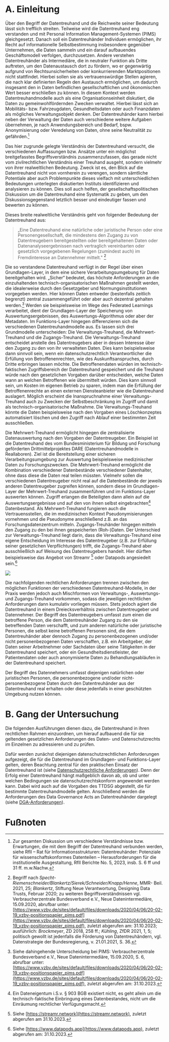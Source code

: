 # A. Einleitung

Über den Begriff der Datentreuhand und die Reichweite seiner Bedeutung lässt sich trefflich streiten. Teilweise wird die Datentreuhand eng verstanden und mit Personal Information Management-Systemen (PIMS) gleichgesetzt. Danach soll ein Datentreuhänder Individuen ermöglichen, ihr Recht auf informationelle Selbstbestimmung insbesondere gegenüber Unternehmen, die Daten sammeln und ein darauf aufbauendes Geschäftsmodell verfolgen, durchzusetzen. Andere verstehen Datentreuhänder als Intermediäre, die in neutraler Funktion als Dritte auftreten, um den Datenaustausch dort zu fördern, wo er gegenwärtig aufgrund von Rechtsunsicherheiten oder konkurrierenden Marktpositionen nicht stattfindet. Hierbei sollen sie als vertrauenswürdige Stellen agieren, die nach klar definierten Regeln den Austausch ermöglichen, um dadurch insgesamt den in Daten befindlichen gesellschaftlichen und ökonomischen Wert besser erschließen zu können. In diesem Kontext werden Datentreuhandmodelle auch als eine Organisationseinheit diskutiert, die Daten zu gemeinwohlfördernden Zwecken verwaltet. Hierbei lässt sich an Mobilitäts- bzw. Fahrzeugdaten, Gesundheitsdaten oder auch Finanzdaten als mögliches Verwaltungsobjekt denken. Der Datentreuhänder kann hierbei neben der Verwaltung der Daten auch verschiedene weitere Aufgaben übernehmen, je nach Anwendungsbereich und Bedarf, bspw. Anonymisierung oder Veredelung von Daten, ohne seine Neutralität zu gefährden.[^1]

Das hier zugrunde gelegte Verständnis der Datentreuhand versucht, die verschiedenen Auffassungen bzw. Ansätze unter ein möglichst breitgefasstes Begriffsverständnis zusammenzufassen, das gerade nicht vom zivilrechtlichen Verständnis einer Treuhand ausgeht, sondern vielmehr von ihrer realweltlichen Bedeutung. Zweck ist es, den Blick auf die Datentreuhand nicht von vornherein zu verengen, sondern sämtliche Potentiale aber auch Problempunkte dieses vielfach mit unterschiedlichen Bedeutungen unterlegten diskutierten Instituts identifizieren und analysieren zu können. Dies soll auch helfen, der gesellschaftspolitischen Diskussion um die Datentreuhand eine Systematik zu geben, um den Diskussionsgegenstand letztlich besser und eindeutiger fassen und bewerten zu können.

Dieses breite realweltliche Verständnis geht von folgender Bedeutung der Datentreuhand aus:

>„Eine Datentreuhand eine natürliche oder juristische Person oder eine Personengesellschaft, die mindestens den Zugang zu von Datentreugebern bereitgestellten oder bereitgehaltenen Daten oder Datenanalyseergebnissen nach vertraglich vereinbarten oder gesetzlich vorgegebenen Regelungen (zumindest auch) im Fremdinteresse an Datennehmer mittelt." [^2]

Die so verstandene Datentreuhand verfügt in der Regel über einen Grundlagen-Layer, in dem eine sichere Verarbeitungsumgebung für Daten bereitgehalten wird. „Sicher“ bedeutet, das höchste Anforderungen an die einzuhaltenden technisch-organisatorischen Maßnahmen gestellt werden, die idealerweise durch den Gesetzgeber und Normungsinstitutionen vorgegeben werden. Hier können Daten entweder (bestenfalls zeitlich begrenzt) zentral zusammengeführt oder aber auch dezentral gehalten werden.[^3] Werden sie beispielsweise im Wege des Federated Learnings verarbeitet, dient der Grundlagen-Layer der Speicherung von Auswertungsergebnissen, des Auswertungs-Algorithmus oder aber der Metadaten. Im Funktions-Layer hingegen differenzieren sich die verschiedenen Datentreuhandmodelle aus. Es lassen sich drei Grundmodelle unterscheiden: Die Verwaltungs-Treuhand, die Mehrwert-Treuhand und die Zugangs-Treuhand. Die Verwaltungs-Treuhand entscheidet anstelle des Datentreugebers aber in dessen Interesse über den Zugang zu den von ihr verwalteten Daten. Dies kann beispielsweise dann sinnvoll sein, wenn ein datenschutzrechtlich Verantwortlicher die Erfüllung von Betroffenenrechten, wie des Auskunftsanspruches, durch Dritte erbringen lassen möchte. Die Betroffenendaten würden im technisch-faktischen Zugriffsbereich der Datentreuhand gespeichert und die Treuhand würde nach den gesetzlichen Vorgaben darüber entscheiden, welche Daten wann an welchen Betroffenen wie übermittelt würden. Dies kann sinnvoll sein, um Kosten im eigenen Betrieb zu sparen, indem man die Erfüllung der Betroffenenrechte an einen externen Diensteanbieter wie die Datentreuhand auslagert. Möglich erscheint die Inanspruchnahme einer Verwaltungs-Treuhand auch zu Zwecken der Selbstbeschränkung im Zugriff und damit als technisch-organisatorische Maßnahme. Die Verwaltungs-Treuhand könnte die Daten beispielsweise nach den Vorgaben eines Löschkonzeptes automatisiert löschen und den Zugriff nach Ablauf einer bestimmten Zeit ausschließen.

Die Mehrwert-Treuhand ermöglicht hingegen die zentralisierte Datenauswertung nach den Vorgaben der Datentreugeber. Ein Beispiel ist die Datentreuhand des vom Bundesministerium für Bildung und Forschung geförderten Drittmittelprojektes DARE (Datentreuhandmodelle in Reallaboren). Ziel ist die Bereitstellung einer sicheren Verarbeitungsumgebung zur Auswertung beispielsweise medizinischer Daten zu Forschungszwecken. Die Mehrwert-Treuhand ermöglicht die Kombination verschiedener Datenbestände verschiedener Datenhalter, ohne dass diese die Daten real teilen müssten. Vielmehr sollen die verschiedenen Datentreugeber nicht real auf die Datenbestände der jeweils anderen Datentreugeber zugreifen können, sondern diese im Grundlagen-Layer der Mehrwert-Treuhand zusammenführen und im Funktions-Layer auswerten können. Zugriff erlangen die Beteiligten dann allein auf die Auswertungsergebnisse und auf den von ihnen selbst eingebrachten[^4] Datenbestand. Als Mehrwert-Treuhand fungieren auch die Vertrauensstellen, die im medizinischen Kontext Pseudonymisierungen vornehmen und die Pseudonyme anschließend z.B. an das Forschungsdatenzentrum mitteln. Zugangs-Treuhänder hingegen mitteln den Zugang zu den bei ihnen gespeicherten (Roh-)Daten. Der Unterschied zur Verwaltungs-Treuhand liegt darin, dass die Verwaltungs-Treuhand eine eigene Entscheidung im Interesse des Datentreugeber (z.B. zur Erfüllung seiner gesetzlichen Verpflichtungen) trifft, die Zugangs-Treuhand aber ausschließlich auf Weisung des Datentreugebers handelt. Hier dürften beispielsweise das Angebot von Streamr [^5] oder Datapods angesiedelt sein.[^6]

<img src='Baukastenmodell/Baukastenmodell.png'>

Die nachfolgenden rechtlichen Anforderungen trennen zwischen den möglichen Funktionen der verschiedenen Datentreuhand-Modelle, in der Praxis werden jedoch auch Mischformen von Verwaltungs-, Auswertungs- und Zugangs-Treuhand vorkommen, sodass die jeweiligen rechtlichen Anforderungen dann kumulativ vorliegen müssen. Stets jedoch agiert die Datentreuhand in einem Dreiecksverhältnis zwischen Datentreugeber und Datennehmer. Der Begriff des Datentreugebers umfasst zum einen die betroffene Person, die dem Datentreuhänder Zugang zu den sie betreffenden Daten verschafft, und zum anderen natürliche oder juristische Personen, die selbst keine betroffenen Personen sind, die dem Datentreuhänder aber dennoch Zugang zu personenbezogenen und/oder nicht personenbezogenen Daten verschaffen, z.B. ein Arbeitgeber, der Daten seiner Arbeitnehmer oder Sachdaten über seine Tätigkeiten in der Datentreuhand speichert, oder ein Gesundheitsdienstleister, der Patientendaten oder auch anonymisierte Daten zu Behandlungsabläufen in der Datentreuhand speichert.

Der Begriff des Datennehmers umfasst diejenigen natürlichen oder juristischen Personen, die personenbezogene und/oder nicht-personenbezogene Daten durch den Datentreuhänder aus der Datentreuhand real erhalten oder diese jedenfalls in einer geschützten Umgebung nutzen können.

# B. Gang der Untersuchung

Die folgenden Ausführungen dienen dazu, die Datentreuhand in ihren rechtlichen Rahmen einzuordnen, um hierauf aufbauend die für sie geltenden gesetzlichen Anforderungen des Daten- und Datenschutzrechts im Einzelnen zu adressieren und zu prüfen.

Dafür werden zunächst diejenigen datenschutzrechtlichen Anforderungen aufgezeigt, die für die Datentreuhand im Grundlagen- und Funktions-Layer gelten, deren Beachtung zentral für den praktischen Einsatz der Datentreuhand ist (siehe [Datenschutzrechtliche Anforderungen](Datenschutzrechtliche%20Anforderungen)). Denn der Erfolg einer Datentreuhand hängt maßgeblich davon ab, ob und unter welchen Bedingungen sie datenschutzrechtskonform angewendet werden kann. Dabei wird auch auf die Vorgaben des TTDSG abgestellt, die für bestimmte Datentreuhandmodelle gelten. Anschließend werden die Anforderungen des Data Governance Acts an Datentreuhänder dargelegt (siehe [DGA-Anforderungen](DGA-Anforderungen)).

# Fußnoten

[^1]: Zur gesamten Diskussion um verschiedene Verständnisse bzw. Erwartungen, die mit dem Begriff der Datentreuhand verbunden werden, siehe RfII – Rat für Informationsstrukturen: Datentreuhänder: Potenziale für wissenschaftskonformes Datenteilen – Herausforderungen für die institutionelle Ausgestaltung, RfII Berichte No. 5, 2023, insb. S. 6 ff und 31 ff. m.w.Nachw.

[^2]: Begriff nach _Specht-Riemenschneider/Blankertz/Sierek/Schneider/Knapp/Henne_, MMR- Beil. 2021, 25; _Blankertz_, Stiftung Neue Verantwortung, Designing Data Trusts, Februar 2020; zu weiteren Begriffsverständnissen vgl. Verbraucherzentrale Bundesverband e.V., Neue Datenintermediäre, 15.09.2020, abrufbar unter: [https://www.vzbv.de/sites/default/files/downloads/2020/04/06/20-02-19_vzbv-positionspapier_pims.pdf](https://www.vzbv.de/sites/default/files/downloads/2020/04/06/20-02-19_vzbv-positionspapier_pims.pdf), zuletzt abgerufen am: 31.10.2023; ausführlich: _Brockmeyer_, ZD 2018, 258 ff.; _Kühling_, ZfDR 2021, 1, 5; politisch gewollt ist jedenfalls die Förderung von Datentreuhändern, vgl. Datenstrategie der Bundesregierung, v. 21.01.2021, S. 36.

[^3]: Siehe dahingehende Unterscheidung bei PIMS: Verbraucherzentrale Bundesverband e.V., Neue Datenintermediäre, 15.09.2020, S. 6, abrufbar unter: [https://www.vzbv.de/sites/default/files/downloads/2020/04/06/20-02-19_vzbv-positionspapier_pims.pdf](https://www.vzbv.de/sites/default/files/downloads/2020/04/06/20-02-19_vzbv-positionspapier_pims.pdf), zuletzt abgerufen am: 31.10.2023.

[^4]: Ein Dateneigentum i.S.v. § 903 BGB existiert nicht, es geht allein um die technisch-faktische Einbringung eines Datenbestandes, nicht um die Einräumung rechtlicher Verfügungsmacht.

[^5]: Siehe [https://streamr.network](https://streamr.network), zuletzt abgerufen am 31.10.2023.

[^6]: Siehe [https://www.datapods.app](https://www.datapods.app), zuletzt abgerufen am: 31.10.2023.